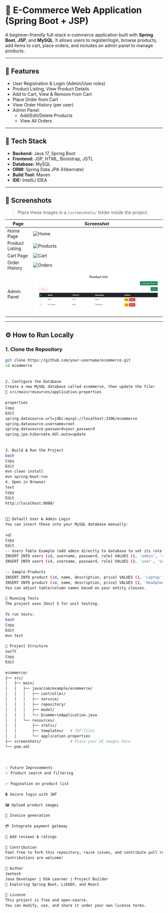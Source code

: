 # 🛒 E-Commerce Web Application (Spring Boot + JSP)

A beginner-friendly full-stack e-commerce application built with **Spring Boot**, **JSP**, and **MySQL**. It allows users to register/login, browse products, add items to cart, place orders, and includes an admin panel to manage products.

---

## 🚀 Features

- User Registration & Login (Admin/User roles)
- Product Listing, View Product Details
- Add to Cart, View & Remove from Cart
- Place Order from Cart
- View Order History (per user)
- Admin Panel:
  - Add/Edit/Delete Products
  - View All Orders

---

## 🧱 Tech Stack

- **Backend:** Java 17, Spring Boot
- **Frontend:** JSP, HTML, Bootstrap, JSTL
- **Database:** MySQL
- **ORM:** Spring Data JPA (Hibernate)
- **Build Tool:** Maven
- **IDE:** IntelliJ IDEA

---

## 📸 Screenshots

> Place these images in a `/screenshots/` folder inside the project.

| Page | Screenshot |
|------|------------|
| Home Page | ![Home](screenshots/home.png) |
| Product Listing | ![Products](screenshots/products.png) |
| Cart Page | ![Cart](screenshots/cart.png) |
| Order History | ![Orders](screenshots/orders.png) |
| Admin Panel | ![Admin](screenshots/admin.png) |

---

## ⚙️ How to Run Locally

### 1. Clone the Repository

```bash
git clone https://github.com/your-username/ecommerce.git
cd ecommerce


2. Configure the Database
Create a new MySQL database called ecommerce, then update the file:
📄 src/main/resources/application.properties

properties
Copy
Edit
spring.datasource.url=jdbc:mysql://localhost:3306/ecommerce
spring.datasource.username=root
spring.datasource.password=your_password
spring.jpa.hibernate.ddl-auto=update


3. Build & Run the Project
bash
Copy
Edit
mvn clean install
mvn spring-boot:run
4. Open in Browser
text
Copy
Edit
http://localhost:8080/


🧑‍💻 Default User & Admin Login
You can insert these into your MySQL database manually:

sql
Copy
Edit
-- Users Table Example (add admin directly to database to set its role admin)
INSERT INTO users (id, username, password, role) VALUES (1, 'admin', 'admin123', 'ADMIN');
INSERT INTO users (id, username, password, role) VALUES (2, 'user', 'user123', 'USER');

-- Sample Products
INSERT INTO product (id, name, description, price) VALUES (1, 'Laptop', 'High performance laptop', 49999);
INSERT INTO product (id, name, description, price) VALUES (2, 'Headphones', 'Wireless noise-canceling headphones', 2999);
You can adjust table/column names based on your entity classes.

🧪 Running Tests
The project uses JUnit 5 for unit testing.

To run tests:
bash
Copy
Edit
mvn test

🧰 Project Structure
swift
Copy
Edit

ecommerce/
├── src/
│   ├── main/
│   │   ├── java/com/example/ecommerce/
│   │   │   ├── controller/
│   │   │   ├── service/
│   │   │   ├── repository/
│   │   │   ├── model/
│   │   │   └── EcommerceApplication.java
│   │   └── resources/
│   │       ├── static/
│   │       ├── templates/   # JSP files
│   │       └── application.properties
├── screenshots/             # Place your UI images here
└── pom.xml



💡 Future Improvements
✅ Product search and filtering

✅ Pagination on product list

🔒 Secure login with JWT

🖼️ Upload product images

🧾 Invoice generation

💳 Integrate payment gateway

💬 Add reviews & ratings

🤝 Contribution
Feel free to fork this repository, raise issues, and contribute pull requests.
Contributions are welcome!

👤 Author
Jeetesh
Java Developer | DSA Learner | Project Builder
🌱 Exploring Spring Boot, LibGDX, and React

📄 License
This project is free and open-source.
You can modify, use, and share it under your own license terms.


